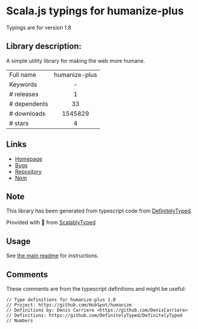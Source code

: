 
# Scala.js typings for humanize-plus

Typings are for version 1.8

## Library description:
A simple utility library for making the web more humane.

|                    |                 |
| ------------------ | :-------------: |
| Full name          | humanize-plus |
| Keywords           | - |
| # releases         | 1 |
| # dependents       | 33 |
| # downloads        | 1545829 |
| # stars            | 4 |

## Links
- [Homepage](https://github.com/HubSpot/humanize)
- [Bugs](https://github.com/HubSpot/humanize/issues)
- [Repository](https://github.com/HubSpot/humanize)
- [Npm](https://www.npmjs.com/package/humanize-plus)
    


## Note
This library has been generated from typescript code from [DefinitelyTyped](https://definitelytyped.org).

Provided with :purple_heart: from [ScalablyTyped](https://github.com/oyvindberg/ScalablyTyped)

## Usage
See [the main readme](../../readme.md) for instructions.

## Comments

These comments are from the typescript definitions and might be useful:
```
// Type definitions for humanize-plus 1.8
// Project: https://github.com/HubSpot/humanize
// Definitions by: Denis Carriere <https://github.com/DenisCarriere>
// Definitions: https://github.com/DefinitelyTyped/DefinitelyTyped
// Numbers

```

